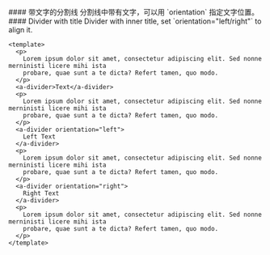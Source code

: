 <cn>
#### 带文字的分割线
分割线中带有文字，可以用 `orientation` 指定文字位置。
</cn>

<us>
#### Divider with title
Divider with inner title, set `orientation="left/right"` to align it.
</us>

```vue
<template>
  <p>
    Lorem ipsum dolor sit amet, consectetur adipiscing elit. Sed nonne merninisti licere mihi ista
    probare, quae sunt a te dicta? Refert tamen, quo modo.
  </p>
  <a-divider>Text</a-divider>
  <p>
    Lorem ipsum dolor sit amet, consectetur adipiscing elit. Sed nonne merninisti licere mihi ista
    probare, quae sunt a te dicta? Refert tamen, quo modo.
  </p>
  <a-divider orientation="left">
    Left Text
  </a-divider>
  <p>
    Lorem ipsum dolor sit amet, consectetur adipiscing elit. Sed nonne merninisti licere mihi ista
    probare, quae sunt a te dicta? Refert tamen, quo modo.
  </p>
  <a-divider orientation="right">
    Right Text
  </a-divider>
  <p>
    Lorem ipsum dolor sit amet, consectetur adipiscing elit. Sed nonne merninisti licere mihi ista
    probare, quae sunt a te dicta? Refert tamen, quo modo.
  </p>
</template>
```
